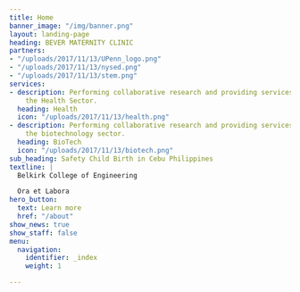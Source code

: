 ```yaml
---
title: Home
banner_image: "/img/banner.png"
layout: landing-page
heading: BEVER MATERNITY CLINIC
partners:
- "/uploads/2017/11/13/UPenn_logo.png"
- "/uploads/2017/11/13/nysed.png"
- "/uploads/2017/11/13/stem.png"
services:
- description: Performing collaborative research and providing services to support
    the Health Sector.
  heading: Health
  icon: "/uploads/2017/11/13/health.png"
- description: Performing collaborative research and providing services to support
    the biotechnology sector.
  heading: BioTech
  icon: "/uploads/2017/11/13/biotech.png"
sub_heading: Safety Child Birth in Cebu Philippines
textline: |
  Belkirk College of Engineering

  Ora et Labora
hero_button:
  text: Learn more
  href: "/about"
show_news: true
show_staff: false
menu:
  navigation:
    identifier: _index
    weight: 1

---
```

